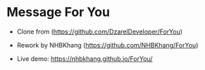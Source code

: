# Message For You

- Clone from (https://github.com/DzarelDeveloper/ForYou)
- Rework by NHBKhang (https://github.com/NHBKhang/ForYou)

- Live demo: https://nhbkhang.github.io/ForYou/